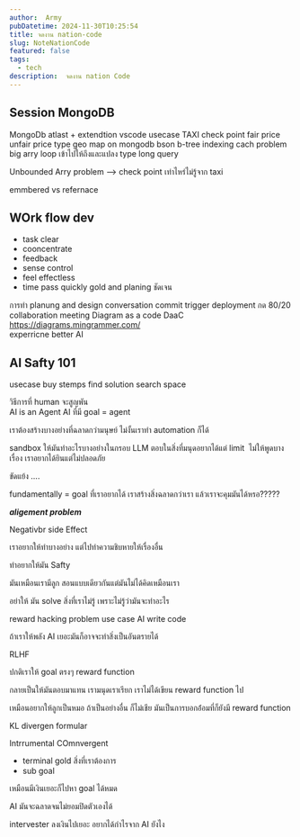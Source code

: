 ```yaml
---
author:  Army
pubDatetime: 2024-11-30T10:25:54
title: จดงาน nation-code
slug: NoteNationCode
featured: false
tags:
  - tech
description:  จดงาน nation Code
---
```


## Session MongoDB

MongoDb atlast  + extendtion vscode
usecase TAXI  check point fair price unfair price
type geo map on mongodb bson b-tree indexing cach  problem big arry loop เข้าไปให้ถึงและแปลง type long query

Unbounded Arry  problem --> check point เท่าไหร่ไม่รู้จาก taxi 

emmbered vs refernace

## WOrk flow dev

- task clear
- cooncentrate
- feedback
- sense control
- feel effectless
- time pass quickly
gold  and planing ชัดเจน

การทำ planung and design
conversation commit
trigger deployment
กด 80/20
collaboration  meeting
Diagram as a code DaaC https://diagrams.mingrammer.com/  
experricne better  AI

## AI Safty 101 

usecase buy stemps
find solution  search space

วิธีการที่ human  จะสูญพัน  
AI is an Agent
AI ที่มี goal  = agent  

เราต้องสร้างบางอย่างที่ฉลาดกว่ามนุษย์
ไม่งั้นเราทำ automation ก็ได้

sandbox ให้มันทำอะไรบางอย่างในกรอบ
LLM ตอบในสิ่งที่มนุดอยากได้แต่ limit  ไม่ให้พูดบางเรื่อง เราอยากได้ยินแต่ไม่ปลอดภัย

ขัดแย้ง ....

fundamentally  = goal ที่เราอยากได้
เราสร้างสิ่งฉลาดกว่าเรา แล้วเราจะคุมมันได้หรอ?????

***aligement problem***

Negativbr side Effect

เราอยากให้ทำบางอย่าง แต่ไปทำความชิบหายให้เรื่องอื่น

ทำอยากให้มัน Safty  

มันเหมือนเรามีลูก สอนแบบเดียวกันแต่มันไม่ได้คิดเหมือนเรา

อย่าให้ มัน solve สิ่งที่เราไม่รู้ เพราะไม่รู้ว่ามันจะทำอะไร

reward hacking problem  use case AI write code


ถ้าเราให้พลัง AI เยอะมันก็อาจจะทำสิ่งเป็นอันตรายได้

RLHF

ปกติเราให้ goal ตรงๆ reward function

กลายเป็นให้มันตอบมาแทน เรามนุดเราเรียก เราไม่ได้เขียน reward function ไป 

เหมือนอยากให้ลูกเป็นหมอ ถ้าเป็นอย่างอื่น  ก็ไม่เชีย  มันเป็นการบอกอ่้อมที่ก็ยังมี reward function

KL divergen formular  

Intrrumental COmnvergent

- terminal gold สิ่งที่เราต้องการ
- sub goal  

เหมือนมีเงินเยอะก็ไปหา goal ได้หมด

AI มันจะฉลาดจนไม่ยอมปิดตัวเองได้

​intervester ลงเงินไปเยอะ อยากได้กำไรจาก AI ยังไง